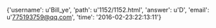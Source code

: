 {'username': u'Bill_ye', 'path': u'1152/1152.html', 'answer': u'D', 'email': u'775193759@qq.com', 'time': '2016-02-23:22:13:11'}